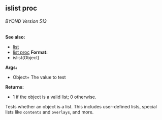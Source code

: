 ## islist proc 
###### BYOND Version 513
**See also:**
+   [list](/ref/list.md) 
+   [list proc](/ref/proc/list.md) <!-- -->
**Format:**
+   islist(Object)
<!-- -->
**Args:**
+   Object+ The value to test
<!-- -->
**Returns:**
+   1 if the object is a valid list; 0 otherwise.


Tests whether an object is a list. This includes user-defined
lists, special lists like `contents` and `overlays`, and more.